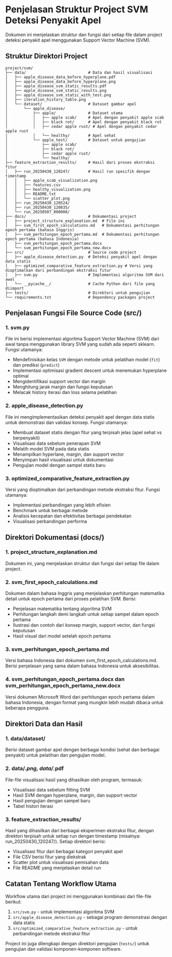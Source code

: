 # Penjelasan Struktur Project SVM Deteksi Penyakit Apel

Dokumen ini menjelaskan struktur dan fungsi dari setiap file dalam project deteksi penyakit apel menggunakan Support Vector Machine (SVM).

## Struktur Direktori Project

```
project/svm/
├── data/                           # Data dan hasil visualisasi
│   ├── apple_disease_data_before_hyperplane.pdf
│   ├── apple_disease_data_before_hyperplane.png
│   ├── apple_disease_svm_static_results.pdf
│   ├── apple_disease_svm_static_results.png
│   ├── apple_disease_svm_static_with_test.png
│   ├── iteration_history_table.png
│   └── dataset/                    # Dataset gambar apel
│       └── apple_disease/
│           ├── apple/              # Dataset utama
│           │   ├── apple scab/     # Apel dengan penyakit apple scab
│           │   ├── black rot/      # Apel dengan penyakit black rot
│           │   ├── cedar apple rust/ # Apel dengan penyakit cedar apple rust
│           │   └── healthy/        # Apel sehat
│           └── apple_test/         # Dataset untuk pengujian
│               ├── apple scab/
│               ├── black rot/
│               ├── cedar apple rust/
│               └── healthy/
├── feature_extraction_results/     # Hasil dari proses ekstraksi fitur
│   ├── run_20250430_120247/        # Hasil run spesifik dengan timestamp
│   │   ├── apple_scab_visualization.png
│   │   ├── features.csv
│   │   ├── healthy_visualization.png
│   │   ├── README.txt
│   │   └── scatter_plot.png
│   ├── run_20250430_120524/
│   ├── run_20250430_120835/
│   └── run_20250507_000008/
├── docs/                           # Dokumentasi project
│   ├── project_structure_explanation.md  # File ini
│   ├── svm_first_epoch_calculations.md   # Dokumentasi perhitungan epoch pertama (bahasa Inggris)
│   ├── svm_perhitungan_epoch_pertama.md  # Dokumentasi perhitungan epoch pertama (bahasa Indonesia)
│   ├── svm_perhitungan_epoch_pertama.docx
│   └── svm_perhitungan_epoch_pertama_new.docx
├── src/                            # Source code project
│   ├── apple_disease_detection.py  # Deteksi penyakit apel dengan data statis
│   ├── optimized_comparative_feature_extraction.py # Versi yang dioptimalkan dari perbandingan ekstraksi fitur
│   ├── svm.py                      # Implementasi algoritma SVM dari awal
│   └── __pycache__/                # Cache Python dari file yang diimport
├── tests/                          # Direktori untuk pengujian
└── requirements.txt                # Dependency packages project
```

## Penjelasan Fungsi File Source Code (src/)

### 1. svm.py

File ini berisi implementasi algoritma Support Vector Machine (SVM) dari awal tanpa menggunakan library SVM yang sudah ada seperti sklearn. Fungsi utamanya:

- Mendefinisikan kelas `SVM` dengan metode untuk pelatihan model (`fit`) dan prediksi (`predict`)
- Implementasi optimisasi gradient descent untuk menemukan hyperplane optimal
- Mengidentifikasi support vector dan margin
- Menghitung jarak margin dan fungsi keputusan
- Melacak history iterasi dan loss selama pelatihan

### 2. apple_disease_detection.py

File ini mengimplementasikan deteksi penyakit apel dengan data statis untuk demonstrasi dan validasi konsep. Fungsi utamanya:

- Membuat dataset statis dengan fitur yang terpisah jelas (apel sehat vs berpenyakit)
- Visualisasi data sebelum penerapan SVM
- Melatih model SVM pada data statis
- Menampilkan hyperlane, margin, dan support vector
- Menyimpan hasil visualisasi untuk dokumentasi
- Pengujian model dengan sampel statis baru

### 3. optimized_comparative_feature_extraction.py

Versi yang dioptimalkan dari perbandingan metode ekstraksi fitur. Fungsi utamanya:

- Implementasi perbandingan yang lebih efisien
- Benchmark untuk berbagai metode
- Analisis kecepatan dan efektivitas berbagai pendekatan
- Visualisasi perbandingan performa

## Direktori Dokumentasi (docs/)

### 1. project_structure_explanation.md

Dokumen ini, yang menjelaskan struktur dan fungsi dari setiap file dalam project.

### 2. svm_first_epoch_calculations.md

Dokumen dalam bahasa Inggris yang menjelaskan perhitungan matematika detail untuk epoch pertama dari proses pelatihan SVM. Berisi:

- Penjelasan matematika tentang algoritma SVM
- Perhitungan langkah demi langkah untuk setiap sampel dalam epoch pertama
- Ilustrasi dan contoh dari konsep margin, support vector, dan fungsi keputusan
- Hasil visual dari model setelah epoch pertama

### 3. svm_perhitungan_epoch_pertama.md

Versi bahasa Indonesia dari dokumen svm_first_epoch_calculations.md. Berisi penjelasan yang sama dalam bahasa Indonesia untuk aksesibilitas.

### 4. svm_perhitungan_epoch_pertama.docx dan svm_perhitungan_epoch_pertama_new.docx

Versi dokumen Microsoft Word dari perhitungan epoch pertama dalam bahasa Indonesia, dengan format yang mungkin lebih mudah dibaca untuk beberapa pengguna.

## Direktori Data dan Hasil

### 1. data/dataset/

Berisi dataset gambar apel dengan berbagai kondisi (sehat dan berbagai penyakit) untuk pelatihan dan pengujian model.

### 2. data/_.png, data/_.pdf

File-file visualisasi hasil yang dihasilkan oleh program, termasuk:

- Visualisasi data sebelum fitting SVM
- Hasil SVM dengan hyperplane, margin, dan support vector
- Hasil pengujian dengan sampel baru
- Tabel histori iterasi

### 3. feature_extraction_results/

Hasil yang dihasilkan dari berbagai eksperimen ekstraksi fitur, dengan direktori terpisah untuk setiap run dengan timestamp (misalnya: run_20250430_120247/). Setiap direktori berisi:

- Visualisasi fitur dari berbagai kategori penyakit apel
- File CSV berisi fitur yang diekstrak
- Scatter plot untuk visualisasi pemisahan data
- File README yang menjelaskan detail run

## Catatan Tentang Workflow Utama

Workflow utama dari project ini menggunakan kombinasi dari file-file berikut:

1. `src/svm.py` - untuk implementasi algoritma SVM
2. `src/apple_disease_detection.py` - sebagai program demonstrasi dengan data statis
3. `src/optimized_comparative_feature_extraction.py` - untuk perbandingan metode ekstraksi fitur

Project ini juga dilengkapi dengan direktori pengujian (`tests/`) untuk pengujian dan validasi komponen-komponen software.
